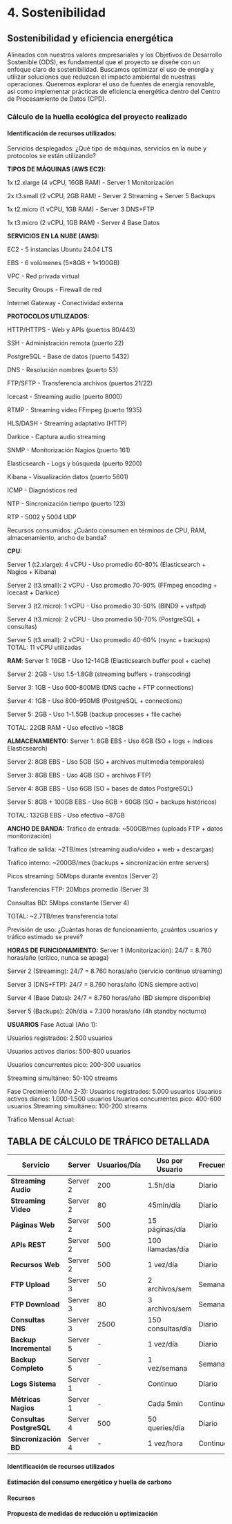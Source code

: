 # 4. Sostenibilidad

## Sostenibilidad y eficiencia energética

Alineados con nuestros valores empresariales y los Objetivos de Desarrollo Sostenible (ODS), es fundamental que el proyecto se diseñe con un enfoque claro de sostenibilidad. Buscamos optimizar el uso de energía y utilizar soluciones que reduzcan el impacto ambiental de nuestras operaciones. Queremos explorar el uso de fuentes de energía renovable, así como implementar prácticas de eficiencia energética dentro del Centro de Procesamiento de Datos (CPD).

### Cálculo de la huella ecológica del proyecto realizado
#### Identificación de recursos utilizados:

Servicios desplegados: ¿Qué tipo de máquinas, servicios en la nube y protocolos se están utilizando?

**TIPOS DE MÁQUINAS (AWS EC2):**

1x t2.xlarge (4 vCPU, 16GB RAM) - Server 1 Monitorización

2x t3.small (2 vCPU, 2GB RAM) - Server 2 Streaming + Server 5 Backups

1x t2.micro (1 vCPU, 1GB RAM) - Server 3 DNS+FTP

1x t3.micro (2 vCPU, 1GB RAM) - Server 4 Base Datos


**SERVICIOS EN LA NUBE (AWS):**

EC2 - 5 instancias Ubuntu 24.04 LTS

EBS - 6 volúmenes (5×8GB + 1×100GB)

VPC - Red privada virtual

Security Groups - Firewall de red

Internet Gateway - Conectividad externa

**PROTOCOLOS UTILIZADOS:**

HTTP/HTTPS - Web y APIs (puertos 80/443)

SSH - Administración remota (puerto 22)

PostgreSQL - Base de datos (puerto 5432)

DNS - Resolución nombres (puerto 53)

FTP/SFTP - Transferencia archivos (puertos 21/22)

Icecast - Streaming audio (puerto 8000)

RTMP - Streaming video FFmpeg (puerto 1935)

HLS/DASH - Streaming adaptativo (HTTP)

Darkice - Captura audio streaming

SNMP - Monitorización Nagios (puerto 161)

Elasticsearch - Logs y búsqueda (puerto 9200)

Kibana - Visualización datos (puerto 5601)

ICMP - Diagnósticos red

NTP - Sincronización tiempo (puerto 123)

RTP - 5002 y 5004 UDP

Recursos consumidos: ¿Cuánto consumen en términos de CPU, RAM, almacenamiento, ancho de banda?

**CPU:**

Server 1 (t2.xlarge): 4 vCPU - Uso promedio 60-80% (Elasticsearch + Nagios + Kibana)

Server 2 (t3.small): 2 vCPU - Uso promedio 70-90% (FFmpeg encoding + Icecast + Darkice)

Server 3 (t2.micro): 1 vCPU - Uso promedio 30-50% (BIND9 + vsftpd)

Server 4 (t3.micro): 2 vCPU - Uso promedio 50-70% (PostgreSQL + consultas)

Server 5 (t3.small): 2 vCPU - Uso promedio 40-60% (rsync + backups)
TOTAL: 11 vCPU utilizadas

**RAM**:
Server 1: 16GB - Uso 12-14GB (Elasticsearch buffer pool + cache)

Server 2: 2GB - Uso 1.5-1.8GB (streaming buffers + transcoding)

Server 3: 1GB - Uso 600-800MB (DNS cache + FTP connections)

Server 4: 1GB - Uso 800-950MB (PostgreSQL + connections)

Server 5: 2GB - Uso 1-1.5GB (backup processes + file cache)

TOTAL: 22GB RAM - Uso efectivo ~18GB

**ALMACENAMIENTO:**
Server 1: 8GB EBS - Uso 6GB (SO + logs + índices Elasticsearch)

Server 2: 8GB EBS - Uso 5GB (SO + archivos multimedia temporales)

Server 3: 8GB EBS - Uso 4GB (SO + archivos FTP)

Server 4: 8GB EBS - Uso 6GB (SO + bases de datos PostgreSQL)

Server 5: 8GB + 100GB EBS - Uso 6GB + 60GB (SO + backups históricos)

TOTAL: 132GB EBS - Uso efectivo ~87GB

**ANCHO DE BANDA:**
Tráfico de entrada: ~500GB/mes (uploads FTP + datos monitorización)

Tráfico de salida: ~2TB/mes (streaming audio/video + web + descargas)

Tráfico interno: ~200GB/mes (backups + sincronización entre servers)

Picos streaming: 50Mbps durante eventos (Server 2)

Transferencias FTP: 20Mbps promedio (Server 3)

Consultas BD: 5Mbps constante (Server 4)

TOTAL: ~2.7TB/mes transferencia total

Previsión de uso: ¿Cuántas horas de funcionamiento, ¿cuántos usuarios y tráfico estimado se prevé?

**HORAS DE FUNCIONAMIENTO:**
Server 1 (Monitorización): 24/7 = 8.760 horas/año (crítico, nunca se apaga)

Server 2 (Streaming): 24/7 = 8.760 horas/año (servicio continuo streaming)

Server 3 (DNS+FTP): 24/7 = 8.760 horas/año (DNS siempre activo)

Server 4 (Base Datos): 24/7 = 8.760 horas/año (BD siempre disponible)

Server 5 (Backups): 20h/día = 7.300 horas/año (4h standby nocturno)

**USUARIOS**
Fase Actual (Año 1):

Usuarios registrados: 2.500 usuarios

Usuarios activos diarios: 500-800 usuarios

Usuarios concurrentes pico: 200-300 usuarios

Streaming simultáneo: 50-100 streams

Fase Crecimiento (Año 2-3):
Usuarios registrados: 5.000 usuarios
Usuarios activos diarios: 1.000-1.500 usuarios
Usuarios concurrentes pico: 400-600 usuarios
Streaming simultáneo: 100-200 streams

Tráfico Mensual Actual:

## **TABLA DE CÁLCULO DE TRÁFICO DETALLADA**

| **Servicio** | **Server** | **Usuarios/Día** | **Uso por Usuario** | **Frecuencia** | **Tamaño Promedio** | **Cálculo Mensual** | **Tráfico/Mes** |
|--------------|------------|------------------|---------------------|----------------|-------------------|------------------|------------------|
| **Streaming Audio** | Server 2 | 200 | 1.5h/día | Diario | 128kbps = 57MB/h | 200×1.5h×57MB×30d | **513 GB** |
| **Streaming Video** | Server 2 | 80 | 45min/día | Diario | 720p = 337MB/h | 80×0.75h×337MB×30d | **608 GB** |
| **Páginas Web** | Server 2 | 500 | 15 páginas/día | Diario | 800KB/página | 500×15×0.8MB×30d | **180 GB** |
| **APIs REST** | Server 2 | 500 | 100 llamadas/día | Diario | 8KB/respuesta | 500×100×8KB×30d | **12 GB** |
| **Recursos Web** | Server 2 | 500 | 1 vez/día | Diario | 3MB (CSS/JS/img) | 500×3MB×30d | **45 GB** |
| **FTP Upload** | Server 3 | 50 | 2 archivos/sem | Semanal | 25MB/archivo | 50×2×25MB×4w | **10 GB** |
| **FTP Download** | Server 3 | 80 | 3 archivos/sem | Semanal | 15MB/archivo | 80×3×15MB×4w | **14.4 GB** |
| **Consultas DNS** | Server 3 | 2500 | 150 consultas/día | Diario | 512 bytes/consulta | 2500×150×0.5KB×30d | **5.6 GB** |
| **Backup Incremental** | Server 5 | - | 1 vez/día | Diario | 200MB/backup | 1×200MB×30d | **6 GB** |
| **Backup Completo** | Server 5 | - | 1 vez/semana | Semanal | 1.5GB/backup | 1×1.5GB×4w | **6 GB** |
| **Logs Sistema** | Server 1 | - | Continuo | Diario | 80MB/día | 80MB×30d | **2.4 GB** |
| **Métricas Nagios** | Server 1 | - | Cada 5min | Continuo | 2KB/métrica | 288×2KB×30d | **17.3 MB** |
| **Consultas PostgreSQL** | Server 4 | 500 | 50 queries/día | Diario | 1.5KB/query | 500×50×1.5KB×30d | **1.1 GB** |
| **Sincronización BD** | Server 4 | - | 1 vez/hora | Continuo | 5MB/sync | 24×5MB×30d | **3.6 GB** |

#### Identificación de recursos utilizados
#### Estimación del consumo energético y huella de carbono
#### Recursos
#### Propuesta de medidas de reducción u optimización

